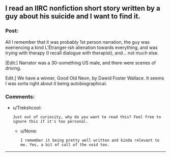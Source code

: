 ## I read an IIRC nonfiction short story written by a guy about his suicide and I want to find it.

### Post:

All I remember that it was probably 1st person narration, the guy was exeriencing a kind L’Étranger-ish alienation towards everything, and was trying with therapy (I recall dialogue with therapist), and... not much else.

[Edit:] Narrator was a 30-something US male, and there were scenes of driving.

Edit:] We have a winner, Good Old Neon, by Dawid Foster Wallace. It seems I was sorta right about it being autobiographical.

### Comments:

- u/Trekshcool:
  ```
  Just out of curiosity, why do you want to read this? Feel free to ignore this if it's too personal.
  ```

  - u/None:
    ```
    I remember it being pretty well written and kinda relevant to me. Yes, a bit of call of the void too.
    ```

---

